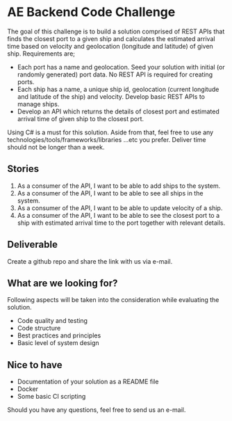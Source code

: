 # AE Backend Code Challenge

The goal of this challenge is to build a solution comprised of REST APIs that finds the closest port to a given ship and calculates the estimated arrival time based on velocity and geolocation (longitude and latitude) of given ship. Requirements are;

* Each port has a name and geolocation. Seed your solution with initial (or randomly generated) port data. No REST API is required for creating ports. 
* Each ship has a name, a unique ship id, geolocation (current longitude and latitude of the ship) and velocity. Develop basic REST APIs to manage ships.
* Develop an API which returns the details of closest port and estimated arrival time of given ship to the closest port.

Using C# is a must for this solution. Aside from that, feel free to use any technologies/tools/frameworks/libraries ...etc you prefer. Deliver time should not be longer than a week.

## Stories
1. As a consumer of the API, I want to be able to add ships to the system.
2. As a consumer of the API, I want to be able to see all ships in the system.
3. As a consumer of the API, I want to be able to update velocity of a ship.
4. As a consumer of the API, I want to be able to see the closest port to a ship with estimated arrival time to the port together with relevant details.

## Deliverable

Create a github repo and share the link with us via e-mail.

## What are we looking for?

Following aspects will be taken into the consideration while evaluating the solution.

* Code quality and testing
* Code structure
* Best practices and principles
* Basic level of system design

## Nice to have

* Documentation of your solution as a README file
* Docker
* Some basic CI scripting

Should you have any questions, feel free to send us an e-mail.